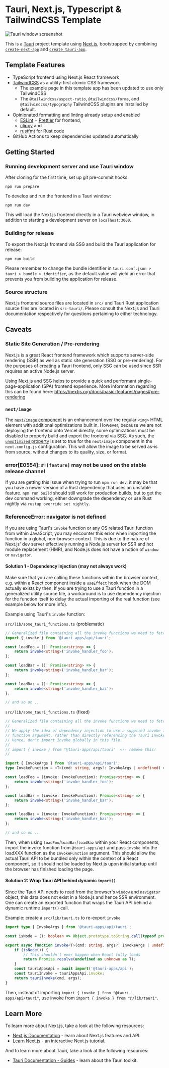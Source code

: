 # Tauri, Next.js, Typescript & TailwindCSS Template

![Tauri window screenshot](public/tauri-nextjs-template_screenshot.png)

This is a [Tauri](https://tauri.app/) project template using [Next.js](https://nextjs.org/),
bootstrapped by combining [`create-next-app`](https://github.com/vercel/next.js/tree/canary/packages/create-next-app)
and [`create tauri-app`](https://tauri.app/v1/guides/getting-started/setup).

## Template Features

- TypeScript frontend using Next.js React framework
- [TailwindCSS](https://tailwindcss.com/) as a utility-first atomic CSS framework
  - The example page in this template app has been updated to use only TailwindCSS
  - The `@tailwindcss/aspect-ratio`, `@tailwindcss/forms`, and `@tailwindcss/typography` TailwindCSS plugins are installed by default.
- Opinionated formatting and linting already setup and enabled
  - [ESLint](https://eslint.org/) + [Prettier](https://prettier.io/) for frontend,
  - [clippy](https://github.com/rust-lang/rust-clippy) and
  - [rustfmt](https://github.com/rust-lang/rustfmt) for Rust code
- GitHub Actions to keep dependencies updated automatically

## Getting Started

### Running development server and use Tauri window

After cloning for the first time, set up git pre-commit hooks:

```shell
npm run prepare
```

To develop and run the frontend in a Tauri window:

```shell
npm run dev
```

This will load the Next.js frontend directly in a Tauri webview window, in addition to
starting a development server on `localhost:3000`.

### Building for release

To export the Next.js frontend via SSG and build the Tauri application for release:

```shell
npm run build
```

Please remember to change the bundle identifier in
`tauri.conf.json > tauri > bundle > identifier`, as the default value will yield an
error that prevents you from building the application for release.

### Source structure

Next.js frontend source files are located in `src/` and Tauri Rust application source
files are located in `src-tauri/`. Please consult the Next.js and Tauri documentation
respectively for questions pertaining to either technology.

## Caveats

### Static Site Generation / Pre-rendering

Next.js is a great React frontend framework which supports server-side rendering (SSR)
as well as static site generation (SSG or pre-rendering). For the purposes of creating a
Tauri frontend, only SSG can be used since SSR requires an active Node.js server.

Using Next.js and SSG helps to provide a quick and performant single-page-application
(SPA) frontend experience. More information regarding this can be found here:
<https://nextjs.org/docs/basic-features/pages#pre-rendering>

### `next/image`

The [`next/image` component](https://nextjs.org/docs/basic-features/image-optimization)
is an enhancement over the regular `<img>` HTML element with additional optimizations
built in. However, because we are not deploying the frontend onto Vercel directly, some
optimizations must be disabled to properly build and export the frontend via SSG.
As such, the
[`unoptimized` property](https://nextjs.org/docs/api-reference/next/image#unoptimized)
is set to true for the `next/image` component in the `next.config.js` configuration.
This will allow the image to be served as-is from source, without
changes to its quality, size, or format.

### error[E0554]: `#![feature]` may not be used on the stable release channel

If you are getting this issue when trying to run `npm run dev`, it may be that you
have a newer version of a Rust dependency that uses an unstable feature.
`npm run build` should still work for production builds, but to get the dev command
working, either downgrade the dependency or use Rust nightly via
`rustup override set nightly`.

### ReferenceError: navigator is not defined

If you are using Tauri's `invoke` function or any OS related Tauri function from within
JavaScript, you may encounter this error when importing the function in a global,
non-browser context. This is due to the nature of Next.js' dev server effectively
running a Node.js server for SSR and hot module replacement (HMR), and Node.js does not
have a notion of `window` or `navigator`.

#### Solution 1 - Dependency Injection (may not always work)

Make sure that you are calling these functions within the browser context, e.g. within a
React component inside a `useEffect` hook when the DOM actually exists by then. If you
are trying to use a Tauri function in a generalized utility source file, a workaround is
to use dependency injection for the function itself to delay the actual importing of the
real function (see example below for more info).

Example using Tauri's `invoke` function:

`src/lib/some_tauri_functions.ts` (problematic)

```typescript
// Generalized file containing all the invoke functions we need to fetch data from Rust
import { invoke } from '@tauri-apps/api/tauri';

const loadFoo = (): Promise<string> => {
    return invoke<string>('invoke_handler_foo');
};

const loadBar = (): Promise<string> => {
    return invoke<string>('invoke_handler_bar');
};

const loadBaz = (): Promise<string> => {
    return invoke<string>('invoke_handler_baz');
};

// and so on ...
```

`src/lib/some_tauri_functions.ts` (fixed)

```typescript
// Generalized file containing all the invoke functions we need to fetch data from Rust
//
// We apply the idea of dependency injection to use a supplied invoke function as a
// function argument, rather than directly referencing the Tauri invoke function.
// Hence, don't import invoke globally in this file.
//
// import { invoke } from "@tauri-apps/api/tauri"  <-- remove this!
//

import { InvokeArgs } from '@tauri-apps/api/tauri';
type InvokeFunction = <T>(cmd: string, args?: InvokeArgs | undefined) => Promise<T>;

const loadFoo = (invoke: InvokeFunction): Promise<string> => {
    return invoke<string>('invoke_handler_foo');
};

const loadBar = (invoke: InvokeFunction): Promise<string> => {
    return invoke<string>('invoke_handler_bar');
};

const loadBaz = (invoke: InvokeFunction): Promise<string> => {
    return invoke<string>('invoke_handler_baz');
};

// and so on ...
```

Then, when using `loadFoo`/`loadBar`/`loadBaz` within your React components, import the
invoke function from `@tauri-apps/api` and pass `invoke` into the loadXXX function as
the `InvokeFunction` argument. This should allow the actual Tauri API to be bundled
only within the context of a React component, so it should not be loaded by Next.js upon
initial startup until the browser has finished loading the page.

#### Solution 2: Wrap Tauri API behind dynamic `import()`

Since the Tauri API needs to read from the browser's `window` and `navigator` object,
this data does not exist in a Node.js and hence SSR environment. One can create an
exported function that wraps the Tauri API behind a dynamic runtime `import()` call.

Example: create a `src/lib/tauri.ts` to re-export `invoke`

```typescript
import type { InvokeArgs } from '@tauri-apps/api/tauri';

const isNode = (): boolean => Object.prototype.toString.call(typeof process !== 'undefined' ? process : 0) === '[object process]';

export async function invoke<T>(cmd: string, args?: InvokeArgs | undefined): Promise<T> {
    if (isNode()) {
        // This shouldn't ever happen when React fully loads
        return Promise.resolve(undefined as unknown as T);
    }
    const tauriAppsApi = await import('@tauri-apps/api');
    const tauriInvoke = tauriAppsApi.invoke;
    return tauriInvoke(cmd, args);
}
```

Then, instead of importing `import { invoke } from "@tauri-apps/api/tauri"`, use invoke
from `import { invoke } from "@/lib/tauri"`.

## Learn More

To learn more about Next.js, take a look at the following resources:

- [Next.js Documentation](https://nextjs.org/docs) - learn about Next.js features and API.
- [Learn Next.js](https://nextjs.org/learn) - an interactive Next.js tutorial.

And to learn more about Tauri, take a look at the following resources:

- [Tauri Documentation - Guides](https://tauri.app/v1/guides/) - learn about the Tauri toolkit.
